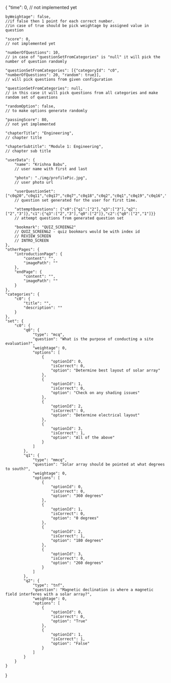 {
	"time": 0,
    // not implemented yet
	
	byWeightage": false,
	//if false then 1 point for each correct number.
	//in case of true should be pick weightage by assigned value in question
	
	"score": 0,
    // not implemented yet

	"numberOfQuestions": 10,
    // in case of "questionSetFromCategories" is "null" it will pick the number of question randomly

	"questionSetFromCategories": [{"categoryId": "c0", "numberOfQuestions": 20, "random": true}],
    // will pick questions from given configuration

    "questionSetFromCategories": null,
    // in this case it will pick questions from all categories and make random set of questions

	"randomOption": false,
    // to make options generate randomly

	"passingScore": 80,
    // not yet implemented

	"chapterTitle": "Engineering",
    // chapter title

	"chapterSubtitle": "Module 1: Engineering",
    // chapter sub title

	"userData": {
		"name": "Krishna Babu",
        // user name with first and last

		"photo": "./img/profilePic.jpg",
        // user photo url

		"userQuestionSet": ["c0q20","c0q11","c0q17","c0q7","c0q18","c0q2","c0q1","c0q19","c0q16","c0q15","c0q9","c0q5","c0q3","c0q12","c0q8","c0q14","c0q10","c0q13","c0q0","c0q4"],
        // question set generated for the user for first time.

		"attemptQuestions": {"c0":{"q1":["2"],"q3":["3"],"q2":["2","3"]},"c1":{"q3":["2","3"],"q0":["2"]},"c2":{"q0":["2","1"]}}
        // attempt questions from generated question set

		"bookmark": "QUIZ_SCREEN&2"
		// QUIZ_SCREEN&2 - quiz bookmars would be with index id
		// REVIEW_SCREEN
		// INTRO_SCREEN
	},
	"otherPages": {
		"introductionPage": {
			"content": "",
			"imagePath": ""
		},
		"endPage": {
			"content": "",
			"imagePath": ""
		}
	},
	"categories": {
		"c0": {
			"title": "",
			"description": ""
		}
	},
	"set": {
		"c0": {
			"q0": {
				"type": "mcq",
				"question": "What is the purpose of conducting a site evaluation?",
				"weightage": 0,
				"options": [
					{
						"optionId": 0,
						"isCorrect": 0,
						"option": "Determine best layout of solar array"
					},
					{
						"optionId": 1,
						"isCorrect": 0,
						"option": "Check on any shading issues"
					},
					{
						"optionId": 2,
						"isCorrect": 0,
						"option": "Determine electrical layout"
					},
					{
						"optionId": 3,
						"isCorrect": 1,
						"option": "All of the above"
					}
				]
			},
			"q1": {
				"type": "mmcq",
				"question": "Solar array should be pointed at what degrees to south?",
				"weightage": 0,
				"options": [
					{
						"optionId": 0,
						"isCorrect": 0,
						"option": "360 degrees"
					},
					{
						"optionId": 1,
						"isCorrect": 0,
						"option": "0 degrees"
					},
					{
						"optionId": 2,
						"isCorrect": 1,
						"option": "180 degrees"
					},
					{
						"optionId": 3,
						"isCorrect": 0,
						"option": "260 degrees"
					}
				]
			},
			"q2": {
				"type": "tnf",
				"question": "Magnetic declination is where a magnetic field interferes with a solar array?",
				"weightage": 0,
				"options": [
					{
						"optionId": 0,
						"isCorrect": 0,
						"option": "True"
					},
					{
						"optionId": 1,
						"isCorrect": 1,
						"option": "False"
					}
				]
			}
		}
	}
}